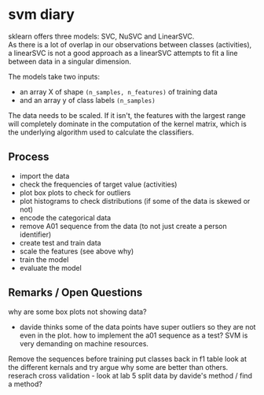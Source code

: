 # svm diary

sklearn offers three models: SVC, NuSVC and LinearSVC.   
As there is a lot of overlap in our observations between classes (activities), 
a linearSVC is not a good approach as a linearSVC attempts to fit a line between data in a singular dimension. 

The models take two inputs: 
- an array X of shape `(n_samples, n_features)` of training data
- and an array y of class labels `(n_samples)` 

The data needs to be scaled. If it isn't, the features with the largest range will completely 
dominate in the computation of the kernel matrix, which is the underlying algorithm used to calculate the 
classifiers.

## Process

- import the data
- check the frequencies of target value (activities)
- plot box plots to check for outliers
- plot histograms to check distributions (if some of the data is skewed or not)
- encode the categorical data
- remove A01 sequence from the data (to not just create a person identifier)
- create test and train data 
- scale the features (see above why)
- train the model
- evaluate the model

## Remarks / Open Questions


why are some box plots not showing data?
- davide thinks some of the data points have super outliers so they are not even in the plot.
how to implement the a01 sequence as a test?
SVM is very demanding on machine resources.

Remove the sequences before training
put classes back in f1 table
look at the different kernals and try argue why some are better than others.
reserach cross validation - look at lab 5
split data by davide's method / find a method?






